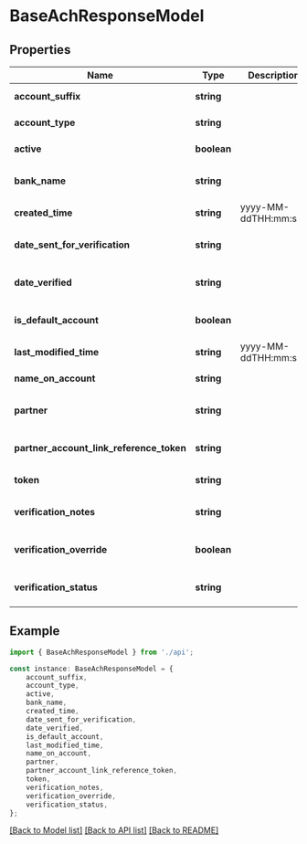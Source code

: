 # BaseAchResponseModel


## Properties

Name | Type | Description | Notes
------------ | ------------- | ------------- | -------------
**account_suffix** | **string** |  | [default to undefined]
**account_type** | **string** |  | [default to undefined]
**active** | **boolean** |  | [default to false]
**bank_name** | **string** |  | [optional] [default to undefined]
**created_time** | **string** | yyyy-MM-ddTHH:mm:ssZ | [default to undefined]
**date_sent_for_verification** | **string** |  | [optional] [default to undefined]
**date_verified** | **string** |  | [optional] [default to undefined]
**is_default_account** | **boolean** |  | [optional] [default to false]
**last_modified_time** | **string** | yyyy-MM-ddTHH:mm:ssZ | [default to undefined]
**name_on_account** | **string** |  | [default to undefined]
**partner** | **string** |  | [optional] [default to undefined]
**partner_account_link_reference_token** | **string** |  | [optional] [default to undefined]
**token** | **string** |  | [default to undefined]
**verification_notes** | **string** |  | [optional] [default to undefined]
**verification_override** | **boolean** |  | [optional] [default to false]
**verification_status** | **string** |  | [optional] [default to undefined]

## Example

```typescript
import { BaseAchResponseModel } from './api';

const instance: BaseAchResponseModel = {
    account_suffix,
    account_type,
    active,
    bank_name,
    created_time,
    date_sent_for_verification,
    date_verified,
    is_default_account,
    last_modified_time,
    name_on_account,
    partner,
    partner_account_link_reference_token,
    token,
    verification_notes,
    verification_override,
    verification_status,
};
```

[[Back to Model list]](../README.md#documentation-for-models) [[Back to API list]](../README.md#documentation-for-api-endpoints) [[Back to README]](../README.md)
